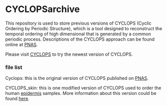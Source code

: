 # CYCLOPSarchive

This repository is used to store previous versions of CYCLOPS (Cyclic Ordering by Periodic Structure), which is a tool designed to reconstruct the temporal ordering of high dimensional that is generated by a common periodic process. Descriptions of the CYCLOPS approach can be found online at [PNAS](http://www.pnas.org/content/early/2017/04/19/1619320114.full).

Please visit [CYCLOPS](https://github.com/ranafi/CYCLOPS) to try the newest version of CYCLOPS.

### file list

Cyclops: this is the original version of CYCLOPS published on [PNAS](http://www.pnas.org/content/early/2017/04/19/1619320114.full).

CYCLOPS_skin: this is one modified version of CYCLOPS used to order the human [epidermis](https://www.pnas.org/content/115/48/12313.long) samples. More information about this version could be found [here](https://github.com/gangwug/CYCLOPSv3.0.2.1). 

